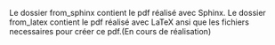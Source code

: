 Le dossier from_sphinx contient le pdf réalisé avec Sphinx.
Le dossier from_latex contient le pdf réalisé avec LaTeX ansi que les fichiers necessaires pour créer ce pdf.(En cours de réalisation)
